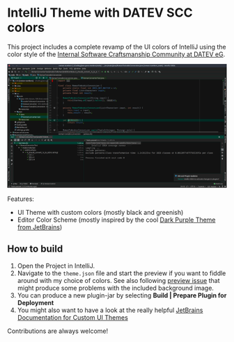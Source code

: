 # IntelliJ Theme with DATEV SCC colors

This project includes a complete revamp of the UI colors
of IntelliJ using the color style of the [Internal Software Craftsmanship
Community at DATEV eG](https://twitter.com/SCC_at_DATEV).

![IDE Screenshot](screenshots/ide.png)

Features:

* UI Theme with custom colors (mostly black and greenish)
* Editor Color Scheme (mostly inspired by the cool [Dark Purple Theme
  from JetBrains](https://plugins.jetbrains.com/plugin/12100-dark-purple-theme))
  
## How to build

1. Open the Project in IntelliJ.
2. Navigate to the `theme.json` file and start the preview if you 
   want to fiddle around with my choice of colors.
   See also following [preview issue](https://youtrack.jetbrains.com/issue/IDEA-208996)
   that might produce some problems with the included background
   image.
3. You can produce a new plugin-jar by selecting **Build | Prepare Plugin for Deployment**
4. You might also want to have a look at the really helpful 
   [JetBrains Documentation for Custom UI Themes](http://www.jetbrains.org/intellij/sdk/docs/reference_guide/ui_themes/themes_intro.html)

Contributions are always welcome!
